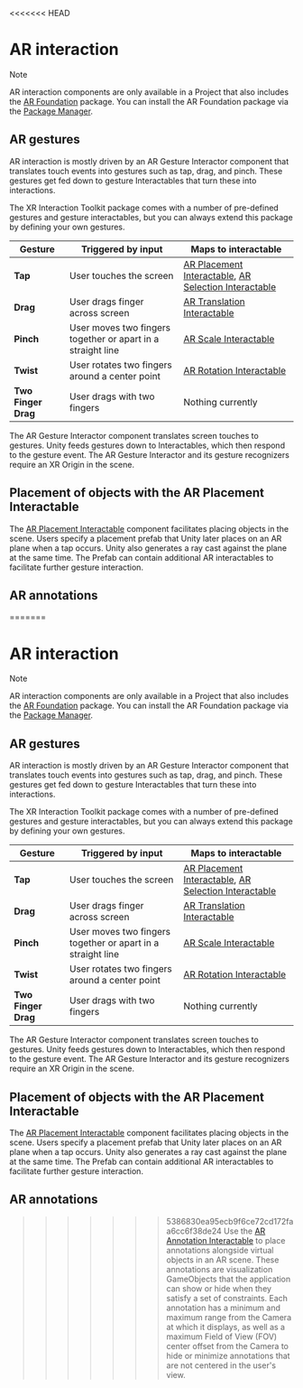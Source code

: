 <<<<<<< HEAD
# AR interaction

> [!NOTE]
> AR interaction components are only available in a Project that also includes the [AR Foundation](https://docs.unity3d.com/Manual/com.unity.xr.arfoundation.html) package. You can install the AR Foundation package via the [Package Manager](https://docs.unity3d.com/Manual/upm-ui-install.html).

## AR gestures

AR interaction is mostly driven by an AR Gesture Interactor component that translates touch events into gestures such as tap, drag, and pinch. These gestures get fed down to gesture Interactables that turn these into interactions.

The XR Interaction Toolkit package comes with a number of pre-defined gestures and gesture interactables, but you can always extend this package by defining your own gestures.

| Gesture | Triggered by input | Maps to interactable |
|---|---|---|
| **Tap** | User touches the screen | [AR Placement Interactable](ar-placement-interactable.md), [AR Selection Interactable](ar-selection-interactable.md) |
| **Drag** | User drags finger across screen | [AR Translation Interactable](ar-translation-interactable.md) |
| **Pinch** | User moves two fingers together or apart in a straight line | [AR Scale Interactable](ar-scale-interactable.md) |
| **Twist** | User rotates two fingers around a center point | [AR Rotation Interactable](ar-rotation-interactable.md) |
| **Two Finger Drag** | User drags with two fingers | Nothing currently |

The AR Gesture Interactor component translates screen touches to gestures. Unity feeds gestures down to Interactables, which then respond to the gesture event. The AR Gesture Interactor and its gesture recognizers require an XR Origin in the scene.

## Placement of objects with the AR Placement Interactable

The [AR Placement Interactable](ar-placement-interactable.md) component facilitates placing objects in the scene. Users specify a placement prefab that Unity later places on an AR plane when a tap occurs. Unity also generates a ray cast against the plane at the same time. The Prefab can contain additional AR interactables to facilitate further gesture interaction.

## AR annotations

=======
# AR interaction

> [!NOTE]
> AR interaction components are only available in a Project that also includes the [AR Foundation](https://docs.unity3d.com/Manual/com.unity.xr.arfoundation.html) package. You can install the AR Foundation package via the [Package Manager](https://docs.unity3d.com/Manual/upm-ui-install.html).

## AR gestures

AR interaction is mostly driven by an AR Gesture Interactor component that translates touch events into gestures such as tap, drag, and pinch. These gestures get fed down to gesture Interactables that turn these into interactions.

The XR Interaction Toolkit package comes with a number of pre-defined gestures and gesture interactables, but you can always extend this package by defining your own gestures.

| Gesture | Triggered by input | Maps to interactable |
|---|---|---|
| **Tap** | User touches the screen | [AR Placement Interactable](ar-placement-interactable.md), [AR Selection Interactable](ar-selection-interactable.md) |
| **Drag** | User drags finger across screen | [AR Translation Interactable](ar-translation-interactable.md) |
| **Pinch** | User moves two fingers together or apart in a straight line | [AR Scale Interactable](ar-scale-interactable.md) |
| **Twist** | User rotates two fingers around a center point | [AR Rotation Interactable](ar-rotation-interactable.md) |
| **Two Finger Drag** | User drags with two fingers | Nothing currently |

The AR Gesture Interactor component translates screen touches to gestures. Unity feeds gestures down to Interactables, which then respond to the gesture event. The AR Gesture Interactor and its gesture recognizers require an XR Origin in the scene.

## Placement of objects with the AR Placement Interactable

The [AR Placement Interactable](ar-placement-interactable.md) component facilitates placing objects in the scene. Users specify a placement prefab that Unity later places on an AR plane when a tap occurs. Unity also generates a ray cast against the plane at the same time. The Prefab can contain additional AR interactables to facilitate further gesture interaction.

## AR annotations

>>>>>>> 5386830ea95ecb9f6ce72cd172faa6cc6f38de24
Use the [AR Annotation Interactable](ar-annotation-interactable.md) to place annotations alongside virtual objects in an AR scene. These annotations are visualization GameObjects that the application can show or hide when they satisfy a set of constraints. Each annotation has a minimum and maximum range from the Camera at which it displays, as well as a maximum Field of View (FOV) center offset from the Camera to hide or minimize annotations that are not centered in the user's view.